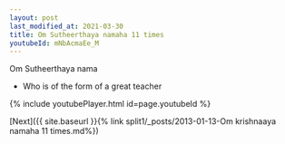 ```yaml
---
layout: post
last_modified_at: 2021-03-30
title: Om Sutheerthaya namaha 11 times
youtubeId: mNbAcmaEe_M
---
```

 
 
Om Sutheerthaya nama 
 
 -  Who is of the form of a great teacher 
 
  
 
  
 
 
 
 
 
 


{% include youtubePlayer.html id=page.youtubeId %}
 
[Next]({{ site.baseurl }}{% link  split1/_posts/2013-01-13-Om krishnaaya namaha 11 times.md%})
 
